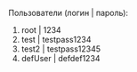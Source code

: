 Пользователи (логин | пароль):
1. root | 1234
2. test | testpass1234
3. test2 | testpass12345
4. defUser | defdef1234 

